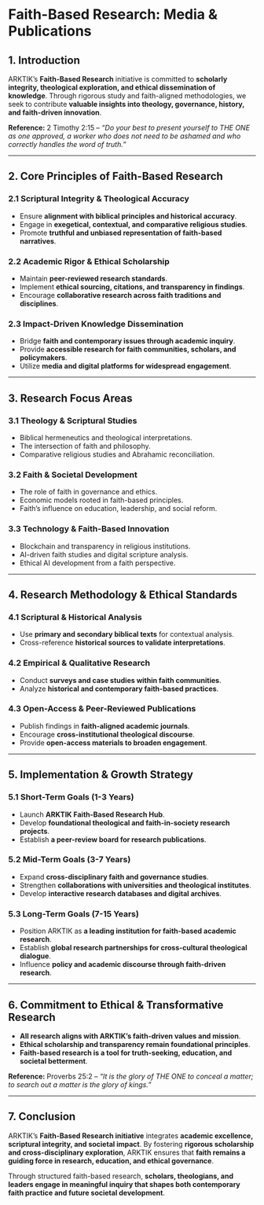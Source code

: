 # **Faith-Based Research: Media & Publications**

## **1. Introduction**
ARKTIK’s **Faith-Based Research** initiative is committed to **scholarly integrity, theological exploration, and ethical dissemination of knowledge**. Through rigorous study and faith-aligned methodologies, we seek to contribute **valuable insights into theology, governance, history, and faith-driven innovation**.

**Reference:** 2 Timothy 2:15 – *“Do your best to present yourself to THE ONE as one approved, a worker who does not need to be ashamed and who correctly handles the word of truth.”*

---

## **2. Core Principles of Faith-Based Research**
### **2.1 Scriptural Integrity & Theological Accuracy**
- Ensure **alignment with biblical principles and historical accuracy**.
- Engage in **exegetical, contextual, and comparative religious studies**.
- Promote **truthful and unbiased representation of faith-based narratives**.

### **2.2 Academic Rigor & Ethical Scholarship**
- Maintain **peer-reviewed research standards**.
- Implement **ethical sourcing, citations, and transparency in findings**.
- Encourage **collaborative research across faith traditions and disciplines**.

### **2.3 Impact-Driven Knowledge Dissemination**
- Bridge **faith and contemporary issues through academic inquiry**.
- Provide **accessible research for faith communities, scholars, and policymakers**.
- Utilize **media and digital platforms for widespread engagement**.

---

## **3. Research Focus Areas**
### **3.1 Theology & Scriptural Studies**
- Biblical hermeneutics and theological interpretations.
- The intersection of faith and philosophy.
- Comparative religious studies and Abrahamic reconciliation.

### **3.2 Faith & Societal Development**
- The role of faith in governance and ethics.
- Economic models rooted in faith-based principles.
- Faith’s influence on education, leadership, and social reform.

### **3.3 Technology & Faith-Based Innovation**
- Blockchain and transparency in religious institutions.
- AI-driven faith studies and digital scripture analysis.
- Ethical AI development from a faith perspective.

---

## **4. Research Methodology & Ethical Standards**
### **4.1 Scriptural & Historical Analysis**
- Use **primary and secondary biblical texts** for contextual analysis.
- Cross-reference **historical sources to validate interpretations**.

### **4.2 Empirical & Qualitative Research**
- Conduct **surveys and case studies within faith communities**.
- Analyze **historical and contemporary faith-based practices**.

### **4.3 Open-Access & Peer-Reviewed Publications**
- Publish findings in **faith-aligned academic journals**.
- Encourage **cross-institutional theological discourse**.
- Provide **open-access materials to broaden engagement**.

---

## **5. Implementation & Growth Strategy**
### **5.1 Short-Term Goals (1-3 Years)**
- Launch **ARKTIK Faith-Based Research Hub**.
- Develop **foundational theological and faith-in-society research projects**.
- Establish **a peer-review board for research publications**.

### **5.2 Mid-Term Goals (3-7 Years)**
- Expand **cross-disciplinary faith and governance studies**.
- Strengthen **collaborations with universities and theological institutes**.
- Develop **interactive research databases and digital archives**.

### **5.3 Long-Term Goals (7-15 Years)**
- Position ARKTIK as **a leading institution for faith-based academic research**.
- Establish **global research partnerships for cross-cultural theological dialogue**.
- Influence **policy and academic discourse through faith-driven research**.

---

## **6. Commitment to Ethical & Transformative Research**
- **All research aligns with ARKTIK’s faith-driven values and mission**.
- **Ethical scholarship and transparency remain foundational principles**.
- **Faith-based research is a tool for truth-seeking, education, and societal betterment**.

**Reference:** Proverbs 25:2 – *“It is the glory of THE ONE to conceal a matter; to search out a matter is the glory of kings.”*

---

## **7. Conclusion**
ARKTIK’s **Faith-Based Research initiative** integrates **academic excellence, scriptural integrity, and societal impact**. By fostering **rigorous scholarship and cross-disciplinary exploration**, ARKTIK ensures that **faith remains a guiding force in research, education, and ethical governance**.

Through structured faith-based research, **scholars, theologians, and leaders engage in meaningful inquiry that shapes both contemporary faith practice and future societal development**.
